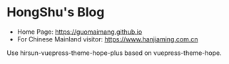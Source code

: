 # HongShu's Blog

- Home Page: https://guomaimang.github.io
- For Chinese Mainland visitor: https://www.hanjiaming.com.cn

Use hirsun-vuepress-theme-hope-plus based on vuepress-theme-hope.
